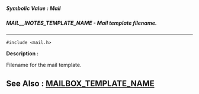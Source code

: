 ##### Symbolic Value : Mail
##### MAIL__INOTES_TEMPLATE_NAME - Mail template filename.
---
```
#include <mail.h>
```
**Description :**

Filename for the mail template.

**See Also :**
[MAILBOX_TEMPLATE_NAME](/reference/Symb/MAILBOX_TEMPLATE_NAME)
---
